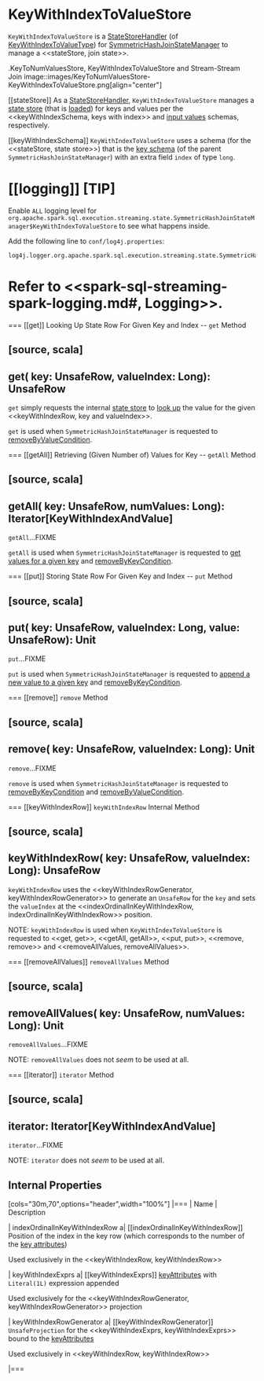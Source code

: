 # KeyWithIndexToValueStore

`KeyWithIndexToValueStore` is a [StateStoreHandler](spark-sql-streaming-StateStoreHandler.md) (of [KeyWithIndexToValueType](spark-sql-streaming-StateStoreHandler.md#KeyWithIndexToValueType)) for [SymmetricHashJoinStateManager](SymmetricHashJoinStateManager.md#keyWithIndexToValue) to manage a <<stateStore, join state>>.

.KeyToNumValuesStore, KeyWithIndexToValueStore and Stream-Stream Join
image::images/KeyToNumValuesStore-KeyWithIndexToValueStore.png[align="center"]

[[stateStore]]
As a [StateStoreHandler](spark-sql-streaming-StateStoreHandler.md), `KeyWithIndexToValueStore` manages a [state store](StateStore.md) (that is [loaded](spark-sql-streaming-StateStoreHandler.md#getStateStore)) for keys and values per the <<keyWithIndexSchema, keys with index>> and [input values](SymmetricHashJoinStateManager.md#inputValueAttributes) schemas, respectively.

[[keyWithIndexSchema]]
`KeyWithIndexToValueStore` uses a schema (for the <<stateStore, state store>>) that is the [key schema](SymmetricHashJoinStateManager.md#keySchema) (of the parent `SymmetricHashJoinStateManager`) with an extra field `index` of type `long`.

[[logging]]
[TIP]
====
Enable `ALL` logging level for `org.apache.spark.sql.execution.streaming.state.SymmetricHashJoinStateManager$KeyWithIndexToValueStore` to see what happens inside.

Add the following line to `conf/log4j.properties`:

```
log4j.logger.org.apache.spark.sql.execution.streaming.state.SymmetricHashJoinStateManager$KeyWithIndexToValueStore=ALL
```

Refer to <<spark-sql-streaming-spark-logging.md#, Logging>>.
====

=== [[get]] Looking Up State Row For Given Key and Index -- `get` Method

[source, scala]
----
get(
  key: UnsafeRow,
  valueIndex: Long): UnsafeRow
----

`get` simply requests the internal [state store](#stateStore) to [look up](StateStore.md#get) the value for the given <<keyWithIndexRow, key and valueIndex>>.

`get` is used when `SymmetricHashJoinStateManager` is requested to [removeByValueCondition](SymmetricHashJoinStateManager.md#removeByValueCondition).

=== [[getAll]] Retrieving (Given Number of) Values for Key -- `getAll` Method

[source, scala]
----
getAll(
  key: UnsafeRow,
  numValues: Long): Iterator[KeyWithIndexAndValue]
----

`getAll`...FIXME

`getAll` is used when `SymmetricHashJoinStateManager` is requested to [get values for a given key](SymmetricHashJoinStateManager.md#get) and [removeByKeyCondition](SymmetricHashJoinStateManager.md#removeByKeyCondition).

=== [[put]] Storing State Row For Given Key and Index -- `put` Method

[source, scala]
----
put(
  key: UnsafeRow,
  valueIndex: Long,
  value: UnsafeRow): Unit
----

`put`...FIXME

`put` is used when `SymmetricHashJoinStateManager` is requested to [append a new value to a given key](SymmetricHashJoinStateManager.md#append) and [removeByKeyCondition](SymmetricHashJoinStateManager.md#removeByKeyCondition).

=== [[remove]] `remove` Method

[source, scala]
----
remove(
  key: UnsafeRow,
  valueIndex: Long): Unit
----

`remove`...FIXME

`remove` is used when `SymmetricHashJoinStateManager` is requested to [removeByKeyCondition](SymmetricHashJoinStateManager.md#removeByKeyCondition) and [removeByValueCondition](SymmetricHashJoinStateManager.md#removeByValueCondition).

=== [[keyWithIndexRow]] `keyWithIndexRow` Internal Method

[source, scala]
----
keyWithIndexRow(
  key: UnsafeRow,
  valueIndex: Long): UnsafeRow
----

`keyWithIndexRow` uses the <<keyWithIndexRowGenerator, keyWithIndexRowGenerator>> to generate an `UnsafeRow` for the `key` and sets the `valueIndex` at the <<indexOrdinalInKeyWithIndexRow, indexOrdinalInKeyWithIndexRow>> position.

NOTE: `keyWithIndexRow` is used when `KeyWithIndexToValueStore` is requested to <<get, get>>, <<getAll, getAll>>, <<put, put>>, <<remove, remove>> and <<removeAllValues, removeAllValues>>.

=== [[removeAllValues]] `removeAllValues` Method

[source, scala]
----
removeAllValues(
  key: UnsafeRow,
  numValues: Long): Unit
----

`removeAllValues`...FIXME

NOTE: `removeAllValues` does not _seem_ to be used at all.

=== [[iterator]] `iterator` Method

[source, scala]
----
iterator: Iterator[KeyWithIndexAndValue]
----

`iterator`...FIXME

NOTE: `iterator` does not _seem_ to be used at all.

## Internal Properties

[cols="30m,70",options="header",width="100%"]
|===
| Name
| Description

| indexOrdinalInKeyWithIndexRow
a| [[indexOrdinalInKeyWithIndexRow]] Position of the index in the key row (which corresponds to the number of the [key attributes](SymmetricHashJoinStateManager.md#keyAttributes))

Used exclusively in the <<keyWithIndexRow, keyWithIndexRow>>

| keyWithIndexExprs
a| [[keyWithIndexExprs]] [keyAttributes](SymmetricHashJoinStateManager.md#keyAttributes) with `Literal(1L)` expression appended

Used exclusively for the <<keyWithIndexRowGenerator, keyWithIndexRowGenerator>> projection

| keyWithIndexRowGenerator
a| [[keyWithIndexRowGenerator]] `UnsafeProjection` for the <<keyWithIndexExprs, keyWithIndexExprs>> bound to the [keyAttributes](SymmetricHashJoinStateManager.md#keyAttributes)

Used exclusively in <<keyWithIndexRow, keyWithIndexRow>>

|===
